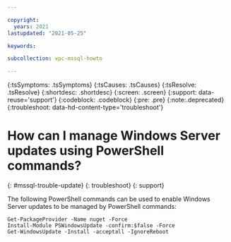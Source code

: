```yaml
---

copyright:
  years: 2021
lastupdated: "2021-05-25"

keywords:

subcollection: vpc-mssql-howto

---
```


{:tsSymptoms: .tsSymptoms}
{:tsCauses: .tsCauses}
{:tsResolve: .tsResolve}
{:shortdesc: .shortdesc}
{:screen: .screen}
{:support: data-reuse='support'}
{:codeblock: .codeblock}
{:pre: .pre}
{:note:.deprecated}
{:troubleshoot: data-hd-content-type='troubleshoot'}

# How can I manage Windows Server updates using PowerShell commands?
{: #mssql-trouble-update}
{: troubleshoot}
{: support}

The following PowerShell commands can be used to enable Windows Server updates to be managed by PowerShell commands:

```
Get-PackageProvider -Name nuget -Force
Install-Module PSWindowsUpdate -confirm:$false -Force
Get-WindowsUpdate -Install -acceptall -IgnoreReboot
```
